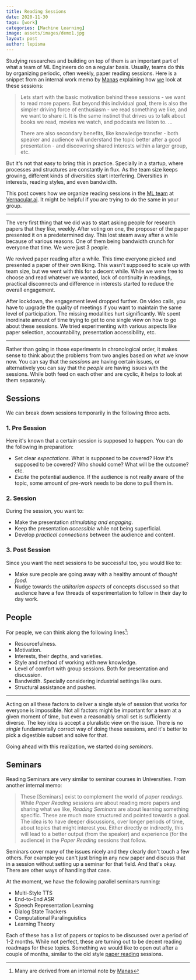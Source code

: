```yaml
---
title: Reading Sessions
date: 2020-11-30
tags: [work]
categories: [Machine Learning]
image: assets/images/demo1.jpg
layout: post
author: lepisma
---
```


Studying researches and building on top of them is an important part of
what a team of ML Engineers do on a regular basis. Usually, teams do
this by organizing periodic, often weekly, paper reading sessions. Here
is a snippet from an internal work memo by
[Manas](https://github.com/janaab11/) explaining how
[we](https://vernacular-ai.github.io/ml/) look at these sessions:

> Lets start with the basic motivation behind these sessions - we want
> to read more papers. But beyond this individual goal, there is also
> the simpler driving force of enthusiasm - we read something we like,
> and we want to share it. It is the same instinct that drives us to
> talk about books we read, movies we watch, and podcasts we listen to.
> ...
>
> There are also secondary benefits, like knowledge transfer - both
> speaker and audience will understand the topic better after a good
> presentation - and discovering shared interests within a larger group,
> etc.

But it's not that easy to bring this in practice. Specially in a startup, where
processes and structures are constantly in flux. As the team size keeps growing,
different kinds of diversities start interfering. Diversities in interests,
reading styles, and even bandwidth.

This post covers how we organize reading sessions in the [ML
team](https://vernacular-ai.github.io/ml/team) at
[Vernacular.ai](https://vernacular.ai/). It might be helpful if you are
trying to do the same in your group.

------------------------------------------------------------------------

The very first thing that we did was to start asking people for research
papers that they like, weekly. After voting on one, the proposer of the
paper presented it on a predetermined day. This lost steam away after a
while because of various reasons. One of them being bandwidth crunch for
everyone that time. We were just 3 people.

We revived paper reading after a while. This time everyone picked and
presented a paper of their own liking. This wasn't supposed to scale up
with team size, but we went with this for a decent while. While we were
free to choose and read whatever we wanted, lack of continuity in
readings, practical disconnects and difference in interests started to
reduce the overall engagement.

After lockdown, the engagement level dropped further. On video calls,
you have to upgrade the quality of meetings if you want to maintain the
same level of participation. The missing modalities hurt significantly.
We spent inordinate amount of time trying to get to one single view on
how to go about these sessions. We tried experimenting with various
aspects like paper selection, accountability, presentation
accessibility, etc.

------------------------------------------------------------------------

Rather than going in those experiments in chronological order, it makes
sense to think about the problems from two angles based on what we know
now. You can say that the *sessions* are having certain issues, or
alternatively you can say that the *people* are having issues with the
sessions. While both feed on each other and are cyclic, it helps to look
at them separately.

## Sessions

We can break down sessions temporarily in the following three acts.

### 1. Pre Session

Here it's known that a certain session is supposed to happen. You can
do the following in preparation:

-   Set clear *expectations*. What is supposed to be covered? How it's
    supposed to be covered? Who should come? What will be the outcome?
    etc.
-   *Excite* the potential audience. If the audience is not really aware
    of the topic, some amount of pre-work needs to be done to pull them
    in.

### 2. Session

During the session, you want to:

-   Make the presentation *stimulating and engaging*.
-   Keep the presentation *accessible* while not being superficial.
-   Develop *practical connections* between the audience and content.

### 3. Post Session

Since you want the next sessions to be successful too, you would like
to:

-   Make sure people are going away with a healthy amount of *thought
    food*.
-   Nudge towards the *utilitarian aspects* of concepts discussed so that
    audience have a few threads of experimentation to follow in their day
    to day work.

## People

For people, we can think along the following lines[^1]:

-   Resourcefulness.
-   Motivation.
-   Interests, their depths, and varieties.
-   Style and method of working with new knowledge.
-   Level of comfort with group sessions. Both for presentation and
    discussion.
-   Bandwidth. Specially considering industrial settings like ours.
-   Structural assistance and pushes.

------------------------------------------------------------------------

Acting on all these factors to deliver a single style of session that
works for everyone is impossible. Not all factors might be important for
a team at a given moment of time, but even a reasonably small set is
sufficiently diverse. The key idea is accept a pluralistic view on the
issue. There is no *single* fundamentally correct way of doing these
sessions, and it's better to pick a digestible subset and solve for that.

Going ahead with this realization, we started doing *seminars*.

## Seminars

Reading Seminars are very similar to seminar courses in Universities.
From another internal memo:

> These \[Seminars\] exist to complement the world of *paper readings*.
> While *Paper Reading* sessions are about reading more papers and
> sharing what we like, *Reading Seminars* are about learning something
> specific. These are much more structured and pointed towards a goal.
> The idea is to have deeper discussions, over longer periods of time,
> about topics that might interest you. Either directly or indirectly,
> this will lead to a better output (from the speaker) and experience
> (for the audience) in the *Paper Reading* sessions that follow.

Seminars cover many of the issues nicely and they clearly don't touch
a few others. For example you can't just bring in any new paper and
discuss that in a session without setting up a seminar for that field.
And that's okay. There are other ways of handling that case.

At the moment, we have the following parallel seminars running:

-   Multi-Style TTS
-   End-to-End ASR
-   Speech Representation Learning
-   Dialog State Trackers
-   Computational Paralinguistics
-   Learning Theory

Each of these has a list of papers or topics to be discussed over a period of
1-2 months. While not perfect, these are turning out to be decent reading
roadmaps for these topics. Something we would like to open out after a couple of
months, similar to the old style
[paper reading](https://backyard.vernacular.ai/paper-reading/) sessions.

[^1]: Many are derived from an internal note by
    [Manas](https://github.com/janaab11/)
